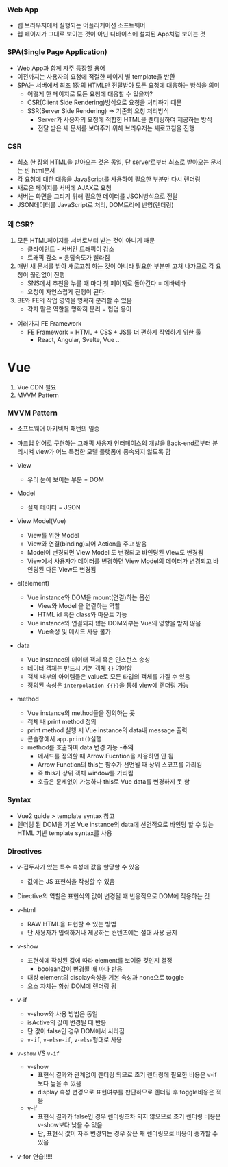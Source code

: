 ### Web App
- 웹 브라우저에서 실행되는 어플리케이션 소프트웨어
- 웹 페이지가 그대로 보이는 것이 아닌 디바이스에 설치된 App처럼 보이는 것
### SPA(Single Page Application)
- Web App과 함께 자주 등장할 용어
- 이전까지는 사용자의 요청에 적절한 페이지 별 template을 반환
- SPA는 서버에서 최초 1장의 HTML만 전달받아 모든 요청에 대응하는 방식을 의미
    - 어떻게 한 페이지로 모든 요청에 대응할 수 있을까?
    - CSR(Client Side Rendering)방식으로 요청을 처리하기 때문
    - SSR(Server Side Rendering) => 기존의 요청 처리방식
        - Server가 사용자의 요청에 적합한 HTML을 렌더링하여 제공하는 방식
        - 전달 받은 새 문서를 보여주기 위해 브라우저는 새로고침을 진행
    
### CSR
- 최초 한 장의 HTML을 받아오는 것은 동일, 단 server로부터 최초로 받아오는 문서는 빈 html문서
- 각 요청에 대한 대응을 JavaScript를 사용하여 필요한 부분만 다시 렌더링
- 새로운 페이지를 서버에 AJAX로 요청
- 서버는 화면을 그리기 위해 필요한 데이터를 JSON방식으로 전달
- JSON데이터를 JavaScript로 처리, DOM트리에 반영(렌더링)

### 왜 CSR?
1. 모든 HTML페이지를 서버로부터 받는 것이 아니기 때문
    - 클라이언트 - 서버간 트래픽이 감소
    - 트래픽 감소 = 응답속도가 빨라짐
2. 매번 새 문서를 받아 새로고침 하는 것이 아니라 필요한 부분만 고쳐 나가므로 각 요청이 끊김없이 진행
    - SNS에서 추천을 누를 때 마다 첫 페이지로 돌아간다 = 에바쎄바
    - 요청이 자연스럽게 진행이 된다.
3. BE와 FE의 작업 영역을 명확히 분리할 수 있음
    - 각자 맡은 역할을 명확히 분리 = 협업 용이
    
- 여러가지 FE Framework 
    - FE Framework = HTML + CSS + JS를 더 편하게 작업하기 위한 툴 
        - React, Angular, Svelte, Vue ..
    
# Vue
1. Vue CDN 필요
2. MVVM Pattern

### MVVM Pattern
- 소프트웨어 아키텍처 패턴의 일종
- 마크업 언어로 구현하는 그래픽 사용자 인터페이스의 개발을 Back-end로부터 분리시켜 view가 어느 특정한 모델 플랫폼에 종속되지 않도록 함
- View
    - 우리 눈에 보이는 부분 = DOM
    
- Model
    - 실제 데이터 = JSON
    
- View Model(Vue)
    - View를 위한 Model
    - View와 연결(binding)되어 Action을 주고 받음
    - Model이 변경되면 View Model 도 변경되고 바인딩된 View도 변경됨
    - View에서 사용자가 데이터를 변경하면 View Model의 데이터가 변경되고 바인딩된 다른 View도 변경됨
    
- el(element)
    - Vue instance와 DOM을 mount(연결)하는 옵션
        - View와 Model 을 연결하는 역할
        - HTML id 혹은 class와 마운트 가능
    - Vue instance와 연결되지 않은 DOM외부는 Vue의 영향을 받지 않음
        - Vue속성 및 메서드 사용 불가
    
- data
    - Vue instance의 데이터 객체 혹은 인스턴스 송성
    - 데이터 객체는 반드시 기본 객체 `{}` 여야함
    - 객체 내부의 아이템들은 value로 모든 타입의 객체를 가질 수 있음
    - 정의된 속성은 `interpolation {{}}`을 통해 view에 렌더링 가능
    
- method
    - Vue instance의 method들을 정의하는 곳
    - 객체 내 print method 정의
    - print method 실행 시 Vue instance의 data내 message 출력
    -  콘솔창에서 `app.print()`실행
    - method를 호출하여 data 변경 가능
    -**주의**
        - 메서드를 정의할 때 Arrow Fucntion을 사용하면 안 됨
        - Arrow Function의 this는 함수가 선언될 때 상위 스코프를 가리킴
        - 즉 this가 상위 객체 window를 가리킴
        - 호출은 문제없이 가능하나 this로 Vue data를 변경하지 못 함
    
### Syntax
- Vue2 guide > template syntax 참고
- 렌더링 된 DOM을 기본 Vue instance의 data에 선언적으로 바인딩 할 수 있는 HTML 기반 template syntax를 사용
### Directives
- v-접두사가 있는 특수 속성에 값을 할당할 수 있음
    - 값에는 JS 표현식을 작성할 수 있음
    
- Directive의 역할은 표현식의 값이 변경될 때 반응적으로 DOM에 적용하는 것
- v-html
    - RAW HTML을 표현할 수 있는 방법
    - 단 사용자가 입력하거나 제공하는 컨텐츠에는 절대 사용 금지
    
- v-show
    - 표현식에 작성된 값에 따라 element를 보여줄 것인지 결정
        - boolean값이 변경될 때 마다 반응
    - 대상 element의 display속성을 기본 속성과 none으로 toggle
    - 요소 자체는 항상 DOM에 렌더링 됨
    
- v-if
    - v-show와 사용 방법은 동일
    - isActive의 값이 변경될 때 반응
    - 단 값이 false인 경우 DOM에서 사라짐
    - `v-if`, `v-else-if`, `v-else`형태로 사용
    
- `v-show` VS `v-if`
    - v-show
        - 표현식 결과와 관계없이 렌더링 되므로 초기 렌더링에 필요한 비용은 v-if 보다 높을 수 있음
        - display 속성 변경으로 표현여부를 판단하므로 렌더링 후 toggle비용은 적음
    - v-if
        - 표현식 결과가 false인 경우 렌더링조차 되지 않으므로 초기 렌더링 비용은 v-show보다 낮을 수 있음
        - 단, 표현식 값이 자주 변경되는 경우 잦은 재 렌더링으로 비용이 증가할 수 있음
    
- v-for 연습!!!!!
    